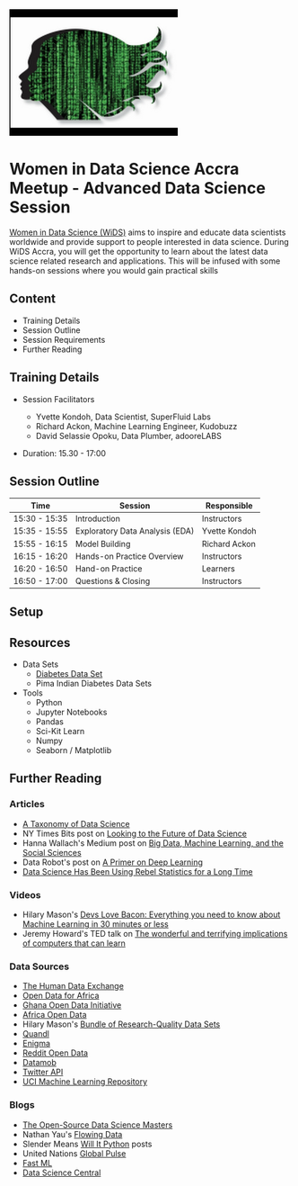 <img src="/images/wids.jpg" width=300/>

# Women in Data Science Accra Meetup - Advanced Data Science Session
[Women in Data Science (WiDS)](http://www.widsconference.org/) aims to inspire and educate data scientists worldwide and provide support to people interested in data science. During WiDS Accra, you will get the opportunity to learn about the latest data science related research and applications. This will be infused with some hands-on sessions where you would gain practical skills

## Content
+ Training Details
+ Session Outline
+ Session Requirements
+ Further Reading


## Training Details
+ Session Facilitators
  + Yvette Kondoh, Data Scientist, SuperFluid Labs
  + Richard Ackon, Machine Learning Engineer, Kudobuzz
  + David Selassie Opoku, Data Plumber, adooreLABS

+ Duration: 15.30 - 17:00

## Session Outline
Time | Session | Responsible
------|--------|----------
15:30 - 15:35 | Introduction | Instructors
15:35 - 15:55 | Exploratory Data Analysis (EDA) | Yvette Kondoh
15:55 - 16:15 | Model Building | Richard Ackon
16:15 - 16:20 | Hands-on Practice Overview | Instructors
16:20 - 16:50 | Hand-on Practice | Learners
16:50 - 17:00 | Questions & Closing | Instructors

## Setup


## Resources
+ Data Sets
  + [Diabetes Data Set](https://archive.ics.uci.edu/ml/datasets/diabetes)
  + Pima Indian Diabetes Data Sets
+ Tools
  + Python
  + Jupyter Notebooks
  + Pandas
  + Sci-Kit Learn
  + Numpy
  + Seaborn / Matplotlib

## Further Reading

### Articles
+ [A Taxonomy of Data Science](http://www.dataists.com/2010/09/a-taxonomy-of-data-science/)
+ NY Times Bits post on [Looking to the Future of Data Science](http://bits.blogs.nytimes.com/2014/08/27/looking-to-the-future-of-data-science)
+ Hanna Wallach's Medium post on [Big Data, Machine Learning, and the Social Sciences](https://medium.com/@hannawallach/big-data-machine-learning-and-the-social-sciences-927a8e20460d)
+ Data Robot's post on [A Primer on Deep Learning](http://www.datarobot.com/blog/a-primer-on-deep-learning/)
+ [Data Science Has Been Using Rebel Statistics for a Long Time](http://www.datasciencecentral.com/profiles/blogs/data-science-has-been-using-rebel-statistics-for-a-long-time)

### Videos
+ Hilary Mason's [Devs Love Bacon: Everything you need to know about Machine Learning in 30 minutes or less](http://www.hilarymason.com/presentations-2/devs-love-bacon-everything-you-need-to-know-about-machine-learning-in-30-minutes-or-less/)
+ Jeremy Howard's TED talk on [The wonderful and terrifying implications of computers that can learn](http://www.ted.com/talks/jeremy_howard_the_wonderful_and_terrifying_implications_of_computers_that_can_learn)

### Data Sources
+ [The Human Data Exchange](https://data.hdx.rwlabs.org)
+ [Open Data for Africa](http://opendataforafrica.org/)
+ [Ghana Open Data Initiative](http://data.gov.gh/)
+ [Africa Open Data](http://africaopendata.org/)
+ Hilary Mason's [Bundle of Research-Quality Data Sets](https://bitly.com/bundles/hmason/1)
+ [Quandl](https://www.quandl.com/)
+ [Enigma](http://enigma.io/)
+ [Reddit Open Data](http://www.reddit.com/r/opendata)
+ [Datamob](http://datamob.org/datasets)
+ [Twitter API](https://dev.twitter.com/overview/api)
+ [UCI Machine Learning Repository](http://archive.ics.uci.edu/ml/index.html)


### Blogs
+ [The Open-Source Data Science Masters](http://datasciencemasters.org/)
+ Nathan Yau's [Flowing Data](http://flowingdata.com/)
+ Slender Means [Will It Python](http://slendermeans.org/pages/will-it-python.html) posts
+ United Nations [Global Pulse](http://www.unglobalpulse.org/)
+ [Fast ML](http://fastml.com/)
+ [Data Science Central](http://www.datasciencecentral.com)
